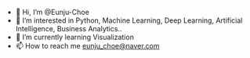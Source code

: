 - 👋 Hi, I’m @Eunju-Choe
- 👀 I’m interested in Python, Machine Learning, Deep Learning, Artificial Intelligence, Business Analytics.. 
- 🌱 I’m currently learning Visualization
- 📫 How to reach me eunju_choe@naver.com

<!---
Eunju-Choe/Eunju-Choe is a ✨ special ✨ repository because its `README.md` (this file) appears on your GitHub profile.
You can click the Preview link to take a look at your changes.
--->
